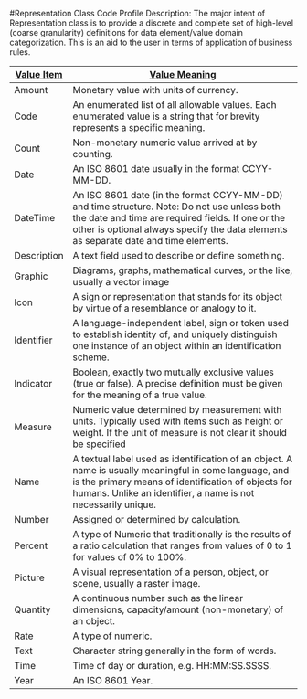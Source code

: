 #Representation Class Code Profile
Description: The major intent of Representation class is to provide a discrete and complete set of high-level (coarse granularity) definitions for data element/value domain categorization. This is an aid to the user in terms of application of business rules.<table>
<thead><tr><th scope='col'><a href='ValueItem.md'>Value Item</a></th><th scope='col'><a href='ValueDefinition.md'>Value Meaning</a></th></tr></thead><tr><td>Amount</td><td>Monetary value with units of currency.</td></tr><tr><td>Code</td><td>An enumerated list of all allowable values. Each enumerated value is a string that for brevity represents a specific meaning.</td></tr><tr><td>Count</td><td>Non-monetary numeric value arrived at by counting.</td></tr><tr><td>Date</td><td>An ISO 8601 date usually in the format CCYY-MM-DD.</td></tr><tr><td>DateTime</td><td>An ISO 8601 date (in the format CCYY-MM-DD) and time structure. Note: Do not use unless both the date and time are required fields. If one or the other is optional always specify the data elements as separate date and time elements.</td></tr><tr><td>Description</td><td>A text field used to describe or define something.</td></tr><tr><td>Graphic</td><td>Diagrams, graphs, mathematical curves, or the like, usually a vector image</td></tr><tr><td>Icon</td><td>A sign or representation that stands for its object by virtue of a resemblance or analogy to it.</td></tr><tr><td>Identifier</td><td>A language-independent label, sign or token used to establish identity of, and uniquely distinguish one instance of an object within an identification scheme.</td></tr><tr><td>Indicator</td><td>Boolean, exactly two mutually exclusive values (true or false). A precise definition must be given for the meaning of a true value.</td></tr><tr><td>Measure</td><td>Numeric value determined by measurement with units. Typically used with items such as height or weight.  If the unit of measure is not clear it should be specified</td></tr><tr><td>Name</td><td>A textual label used as identification of an object.  A name is usually meaningful in some language, and is the primary means of identification of objects for humans. Unlike an identifier, a name is not necessarily unique.</td></tr><tr><td>Number</td><td>Assigned or determined by calculation.</td></tr><tr><td>Percent</td><td>A type of Numeric that traditionally is the results of a ratio calculation that ranges from values of 0 to 1 for values of 0% to 100%.</td></tr><tr><td>Picture</td><td>A visual representation of a person, object, or scene, usually a raster image.</td></tr><tr><td>Quantity</td><td>A continuous number such as the linear dimensions, capacity/amount (non-monetary) of an object.</td></tr><tr><td>Rate</td><td>A type of numeric.</td></tr><tr><td>Text</td><td>Character string generally in the form of words.</td></tr><tr><td>Time</td><td>Time of day or duration, e.g. HH:MM:SS.SSSS.</td></tr><tr><td>Year</td><td>An ISO 8601 Year.</td></tr></table>